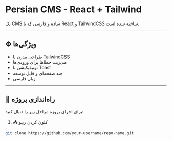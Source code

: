 # Persian CMS - React + Tailwind

یک CMS ساده و فارسی که با React و TailwindCSS ساخته شده است.

---

## ⚙️ ویژگی‌ها

- طراحی مدرن با TailwindCSS
- مدیریت خطاها برای ورودی‌ها
- نوتیفیکیشن با Toast
- چند صفحه‌ای و قابل توسعه
- زبان فارسی

---

## 🚀 راه‌اندازی پروژه

برای اجرای پروژه مراحل زیر را دنبال کنید:

1. 📥 کلون کردن ریپو

```bash
git clone https://github.com/your-username/repo-name.git
